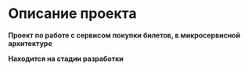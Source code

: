 <h1 align="left">Описание проекта</h1>
 <p><strong>Проект по работе с сервисом покупки билетов, в микросервисной архитектуре</p>
 <p><strong>Находится на стадии разработки</strong></p>
